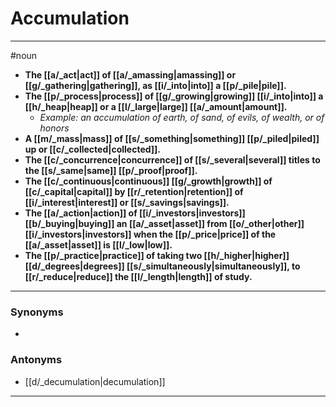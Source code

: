 # Accumulation
---
#noun
- **The [[a/_act|act]] of [[a/_amassing|amassing]] or [[g/_gathering|gathering]], as [[i/_into|into]] a [[p/_pile|pile]].**
- **The [[p/_process|process]] of [[g/_growing|growing]] [[i/_into|into]] a [[h/_heap|heap]] or a [[l/_large|large]] [[a/_amount|amount]].**
	- _Example: an accumulation of earth, of sand, of evils, of wealth, or of honors_
- **A [[m/_mass|mass]] of [[s/_something|something]] [[p/_piled|piled]] up or [[c/_collected|collected]].**
- **The [[c/_concurrence|concurrence]] of [[s/_several|several]] titles to the [[s/_same|same]] [[p/_proof|proof]].**
- **The [[c/_continuous|continuous]] [[g/_growth|growth]] of [[c/_capital|capital]] by [[r/_retention|retention]] of [[i/_interest|interest]] or [[s/_savings|savings]].**
- **The [[a/_action|action]] of [[i/_investors|investors]] [[b/_buying|buying]] an [[a/_asset|asset]] from [[o/_other|other]] [[i/_investors|investors]] when the [[p/_price|price]] of the [[a/_asset|asset]] is [[l/_low|low]].**
- **The [[p/_practice|practice]] of taking two [[h/_higher|higher]] [[d/_degrees|degrees]] [[s/_simultaneously|simultaneously]], to [[r/_reduce|reduce]] the [[l/_length|length]] of study.**
---
### Synonyms
- 
### Antonyms
- [[d/_decumulation|decumulation]]
---
